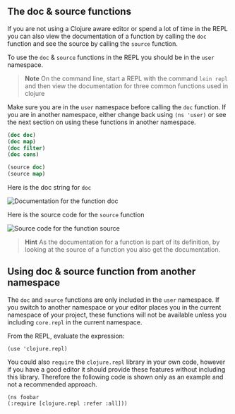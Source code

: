 ## The doc & source functions

If you are not using a Clojure aware editor or spend a lot of time in the REPL you can also view the documentation of a function by calling the `doc` function and see the source by calling the `source` function.

To use the `doc` & `source` functions in the REPL you should be in the `user` namespace.

> **Note** On the command line, start a REPL with the command `lein repl` and then view the documentation for three common functions used in clojure

Make sure you are in the `user` namespace before calling the `doc` function.  If you are in another namespace, either change back using `(ns 'user)` or see the next section on using these functions in another namespace.

```clojure
(doc doc)
(doc map)
(doc filter)
(doc cons)

(source doc)
(source map)
```

  Here is the doc string for `doc`

![Documentation for the function doc](../images/clojure-playground-doc-doc.png)

  Here is the source code for the `source` function

![Source code for the function source](../images/clojure-playground-source-source.png)

 > **Hint** As the documentation for a function is part of its definition, by looking at the source of a function you also get the documentation.

## Using doc & source function from another namespace

  The `doc` and `source` functions are only included in the `user` namespace. If you switch to another namespace or your editor places you in the current namespace of your project, these functions will not be available unless you including `core.repl` in the current namespace.

From the REPL, evaluate the expression:

```
(use 'clojure.repl)
```

You could also `require` the `clojure.repl` library in your own code, however if you have a good editor it should provide these features without including this library.  Therefore the following code is shown only as an example and not a recommended approach.

```
(ns foobar
(:require [clojure.repl :refer :all]))
```
